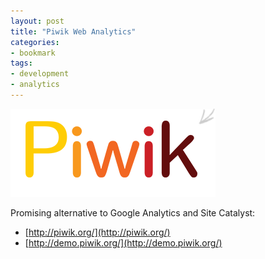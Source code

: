 ```yaml
---
layout: post
title: "Piwik Web Analytics"
categories:
- bookmark
tags:
- development
- analytics
---
```

![Piwik](/images/posts/piwik.png)

Promising alternative to Google Analytics and Site Catalyst:

* [http://piwik.org/](http://piwik.org/)
* [http://demo.piwik.org/](http://demo.piwik.org/)